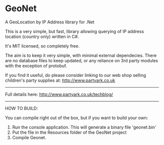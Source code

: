 GeoNet
======

A GeoLocation by IP Address library for .Net

This is a very simple, but fast, library allowing querying of IP address location (country only) written in C#.

It's MIT licensed, so completely free.

The aim is to keep it very simple, with minimal external dependecies. There are no database files to keep updated, or any reliance on 3rd party modules with the exception of protobuf.

If you find it useful, do please consider linking to our web shop selling children's party supplies at:
http://www.partyark.co.uk

-------------

Full details here: http://www.partyark.co.uk/techblog/

-------------

HOW TO BUILD:

You can compile right out of the box, but if you want to build your own:
1. Run the console application. This will generate a binary file 'geonet.bin'
2. Put the file in the Resources folder of the GeoNet project
3. Compile Geonet.
